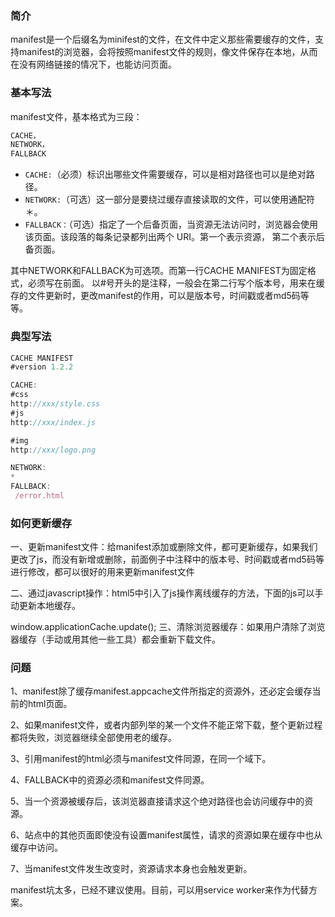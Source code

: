 ### 简介
manifest是一个后缀名为minifest的文件，在文件中定义那些需要缓存的文件，支持manifest的浏览器，会将按照manifest文件的规则，像文件保存在本地，从而在没有网络链接的情况下，也能访问页面。

### 基本写法
manifest文件，基本格式为三段：
```js
CACHE， 
NETWORK，
FALLBACK
```
+ `CACHE:`（必须）标识出哪些文件需要缓存，可以是相对路径也可以是绝对路径。
+ `NETWORK:`（可选）这一部分是要绕过缓存直接读取的文件，可以使用通配符＊。
+ `FALLBACK：`（可选）指定了一个后备页面，当资源无法访问时，浏览器会使用该页面。该段落的每条记录都列出两个 URI。第一个表示资源， 第二个表示后备页面。

其中NETWORK和FALLBACK为可选项。而第一行CACHE MANIFEST为固定格式，必须写在前面。
以#号开头的是注释，一般会在第二行写个版本号，用来在缓存的文件更新时，更改manifest的作用，可以是版本号，时间戳或者md5码等等。

### 典型写法
```js
CACHE MANIFEST
#version 1.2.2

CACHE:
#css
http://xxx/style.css
#js
http://xxx/index.js

#img
http://xxx/logo.png

NETWORK:  
*
FALLBACK:
 /error.html
```
### 如何更新缓存
一、更新manifest文件：给manifest添加或删除文件，都可更新缓存，如果我们更改了js，而没有新增或删除，前面例子中注释中的版本号、时间戳或者md5码等进行修改，都可以很好的用来更新manifest文件

二、通过javascript操作：html5中引入了js操作离线缓存的方法，下面的js可以手动更新本地缓存。

window.applicationCache.update();
三、清除浏览器缓存：如果用户清除了浏览器缓存（手动或用其他一些工具）都会重新下载文件。

### 问题
1、manifest除了缓存manifest.appcache文件所指定的资源外，还必定会缓存当前的html页面。

2、如果manifest文件，或者内部列举的某一个文件不能正常下载，整个更新过程都将失败，浏览器继续全部使用老的缓存。

3、引用manifest的html必须与manifest文件同源，在同一个域下。

4、FALLBACK中的资源必须和manifest文件同源。

5、当一个资源被缓存后，该浏览器直接请求这个绝对路径也会访问缓存中的资源。

6、站点中的其他页面即使没有设置manifest属性，请求的资源如果在缓存中也从缓存中访问。

7、当manifest文件发生改变时，资源请求本身也会触发更新。

manifest坑太多，已经不建议使用。目前，可以用service worker来作为代替方案。